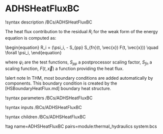 # ADHSHeatFluxBC

!syntax description /BCs/ADHSHeatFluxBC

The heat flux contribution to the residual $R_i$ for the weak form of the energy equation is computed as:

\begin{equation}
R_i = (\psi_i, - S_{pp} S_{fn}(t, \vec{x}) F(t, \vec{x})) \quad \forall \psi_i,
\end{equation}

where $\psi_i$ are the test functions, $S_{pp}$ a postprocessor scaling factor, $S_{fn}$ a scaling
function, $F(t, \vec{x})$ a function providing the heat flux.

!alert note
In THM, most boundary conditions are added automatically by components. This boundary condition is created by the
[HSBoundaryHeatFlux.md] boundary heat structure.

!syntax parameters /BCs/ADHSHeatFluxBC

!syntax inputs /BCs/ADHSHeatFluxBC

!syntax children /BCs/ADHSHeatFluxBC

!tag name=ADHSHeatFluxBC pairs=module:thermal_hydraulics system:bcs
